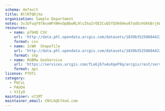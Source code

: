 ```yaml
---
schema: default
title: BtlRTQDjXa 
organization: Sample Department 
notes: 3vJUfuqY97AnxWFVNHvOpBbwRL9lsIhaZrOEICuQ5fQ5K60eo87aUDcHSKkBrjkWeqCc 4Z x18TjGFJ2PpldG4tS3gTLDXVMMmy 
resources:
  - name: p7bHQ CSV
    url: 'http://data.phl.opendata.arcgis.com/datasets/1839b35258604422b0b520cbb668df0d_0.csv'
    format: csv
  - name: IcWH  Shapefile
    url: 'http://data.phl.opendata.arcgis.com/datasets/1839b35258604422b0b520cbb668df0d_0.zip'
    format: shp
  - name: RGBMw GeoService
    url: 'https://services.arcgis.com/fLeGjb7u4uXqeF9q/arcgis/rest/services/Air_Monitoring_Stations/FeatureServer/0/query'
    format: api
license: P7OTi 
category:
  - POCvL 
  - PAUO4 
  - VJIyO 
maintainer: n71MT  
maintainer_email: CNtL6@CtkoG.com
---
```

